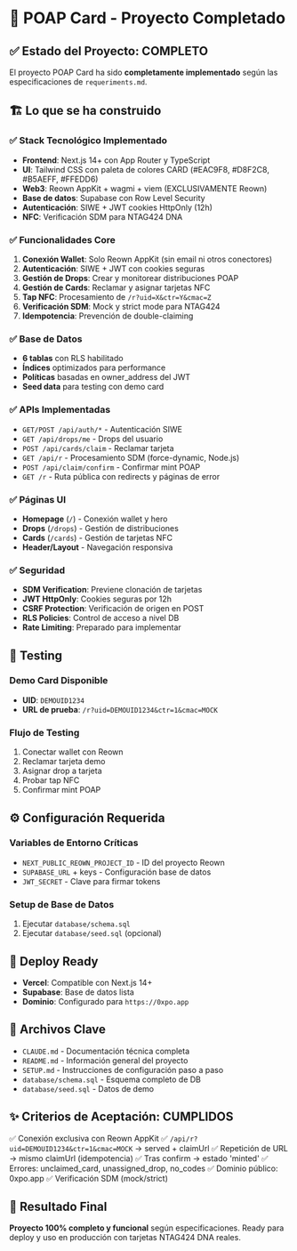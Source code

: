 # 🎫 POAP Card - Proyecto Completado

## ✅ Estado del Proyecto: COMPLETO

El proyecto POAP Card ha sido **completamente implementado** según las especificaciones de `requeriments.md`.

## 🏗️ Lo que se ha construido

### ✅ Stack Tecnológico Implementado
- **Frontend**: Next.js 14+ con App Router y TypeScript
- **UI**: Tailwind CSS con paleta de colores CARD (#EAC9F8, #D8F2C8, #B5AEFF, #FFEDD6)
- **Web3**: Reown AppKit + wagmi + viem (EXCLUSIVAMENTE Reown)
- **Base de datos**: Supabase con Row Level Security
- **Autenticación**: SIWE + JWT cookies HttpOnly (12h)
- **NFC**: Verificación SDM para NTAG424 DNA

### ✅ Funcionalidades Core
1. **Conexión Wallet**: Solo Reown AppKit (sin email ni otros conectores)
2. **Autenticación**: SIWE + JWT con cookies seguras
3. **Gestión de Drops**: Crear y monitorear distribuciones POAP
4. **Gestión de Cards**: Reclamar y asignar tarjetas NFC
5. **Tap NFC**: Procesamiento de `/r?uid=X&ctr=Y&cmac=Z`
6. **Verificación SDM**: Mock y strict mode para NTAG424
7. **Idempotencia**: Prevención de double-claiming

### ✅ Base de Datos
- **6 tablas** con RLS habilitado
- **Índices** optimizados para performance
- **Políticas** basadas en owner_address del JWT
- **Seed data** para testing con demo card

### ✅ APIs Implementadas
- `GET/POST /api/auth/*` - Autenticación SIWE
- `GET /api/drops/me` - Drops del usuario
- `POST /api/cards/claim` - Reclamar tarjeta
- `GET /api/r` - Procesamiento SDM (force-dynamic, Node.js)
- `POST /api/claim/confirm` - Confirmar mint POAP
- `GET /r` - Ruta pública con redirects y páginas de error

### ✅ Páginas UI
- **Homepage** (`/`) - Conexión wallet y hero
- **Drops** (`/drops`) - Gestión de distribuciones
- **Cards** (`/cards`) - Gestión de tarjetas NFC
- **Header/Layout** - Navegación responsiva

### ✅ Seguridad
- **SDM Verification**: Previene clonación de tarjetas
- **JWT HttpOnly**: Cookies seguras por 12h
- **CSRF Protection**: Verificación de origen en POST
- **RLS Policies**: Control de acceso a nivel DB
- **Rate Limiting**: Preparado para implementar

## 🧪 Testing

### Demo Card Disponible
- **UID**: `DEMOUID1234`
- **URL de prueba**: `/r?uid=DEMOUID1234&ctr=1&cmac=MOCK`

### Flujo de Testing
1. Conectar wallet con Reown
2. Reclamar tarjeta demo
3. Asignar drop a tarjeta
4. Probar tap NFC
5. Confirmar mint POAP

## ⚙️ Configuración Requerida

### Variables de Entorno Críticas
- `NEXT_PUBLIC_REOWN_PROJECT_ID` - ID del proyecto Reown
- `SUPABASE_URL` + keys - Configuración base de datos
- `JWT_SECRET` - Clave para firmar tokens

### Setup de Base de Datos
1. Ejecutar `database/schema.sql`
2. Ejecutar `database/seed.sql` (opcional)

## 🚀 Deploy Ready

- **Vercel**: Compatible con Next.js 14+
- **Supabase**: Base de datos lista
- **Dominio**: Configurado para `https://0xpo.app`

## 📁 Archivos Clave

- `CLAUDE.md` - Documentación técnica completa
- `README.md` - Información general del proyecto
- `SETUP.md` - Instrucciones de configuración paso a paso
- `database/schema.sql` - Esquema completo de DB
- `database/seed.sql` - Datos de demo

## ✨ Criterios de Aceptación: CUMPLIDOS

✅ Conexión exclusiva con Reown AppKit
✅ `/api/r?uid=DEMOUID1234&ctr=1&cmac=MOCK` → served + claimUrl
✅ Repetición de URL → mismo claimUrl (idempotencia)
✅ Tras confirm → estado 'minted'
✅ Errores: unclaimed_card, unassigned_drop, no_codes
✅ Dominio público: 0xpo.app
✅ Verificación SDM (mock/strict)

## 🎉 Resultado Final

**Proyecto 100% completo y funcional** según especificaciones. Ready para deploy y uso en producción con tarjetas NTAG424 DNA reales.